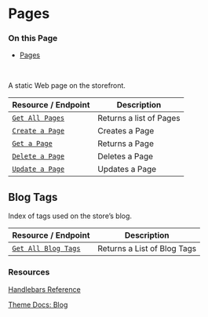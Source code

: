 # Pages

<div class="otp" id="no-index">

### On this Page	
- [Pages](#pages)
	
</div>
<br>

A static Web page on the storefront.

|Resource / Endpoint|Description|
|-|-|
|[`Get All Pages`](https://developer.bigcommerce.com/api-reference/marketing/store-content-api/pages/getallpages)|Returns a list of Pages|
|[`Create a Page`](https://developer.bigcommerce.com/api-reference/marketing/store-content-api/pages/createapage)|Creates a Page|
|[`Get a Page`](https://developer.bigcommerce.com/api-reference/marketing/store-content-api/pages/getapage)|Returns a Page|
|[`Delete a Page`](https://developer.bigcommerce.com/api-reference/marketing/store-content-api/pages/deleteapage)|Deletes a Page|
|[`Update a Page`](https://developer.bigcommerce.com/api-reference/marketing/store-content-api/pages/updateapage)|Updates a Page|

## Blog Tags

Index of tags used on the store’s blog.

|Resource / Endpoint|Description|
|-|-|
|[`Get All Blog Tags`](https://developer.bigcommerce.com/api-reference/marketing/store-content-api/blog-tags/getallblogtags)|Returns a List of Blog Tags|

### Resources

[Handlebars Reference](https://developer.bigcommerce.com/stencil-docs/reference-docs/global-objects-and-properties/blog)

[Theme Docs: Blog](https://developer.bigcommerce.com/stencil-docs/reference-docs/other-objects-and-properties-overview#blog)